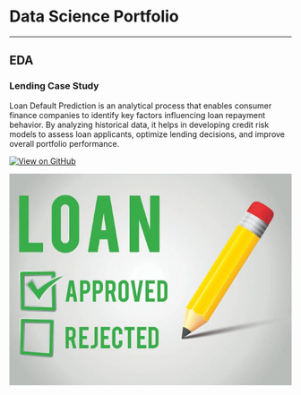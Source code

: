 # Data Science Portfolio
---
## EDA

### Lending Case Study

Loan Default Prediction is an analytical process that enables consumer finance companies to identify key factors influencing loan repayment behavior. By analyzing historical data, it helps in developing credit risk models to assess loan applicants, optimize lending decisions, and improve overall portfolio performance.

[![View on GitHub](https://img.shields.io/badge/GitHub-View_on_GitHub-blue?logo=GitHub)](https://github.com/Arif1234/Leading-Club-Case-Study)

<center><img src="/assets/img/Loan Fraud Prediction.jpg"/></center>

